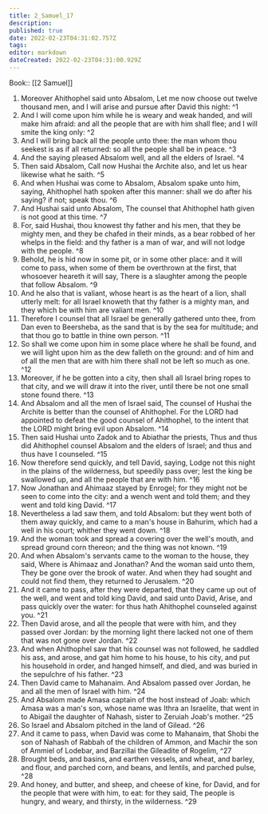 ```yaml
---
title: 2_Samuel_17
description: 
published: true
date: 2022-02-23T04:31:02.757Z
tags: 
editor: markdown
dateCreated: 2022-02-23T04:31:00.929Z
---
```


 Book:: [[2 Samuel]]
 1. Moreover Ahithophel said unto Absalom, Let me now choose out twelve thousand men, and I will arise and pursue after David this night: ^1
 2. And I will come upon him while he is weary and weak handed, and will make him afraid: and all the people that are with him shall flee; and I will smite the king only: ^2
 3. And I will bring back all the people unto thee: the man whom thou seekest is as if all returned: so all the people shall be in peace. ^3
 4. And the saying pleased Absalom well, and all the elders of Israel. ^4
 5. Then said Absalom, Call now Hushai the Archite also, and let us hear likewise what he saith. ^5
 6. And when Hushai was come to Absalom, Absalom spake unto him, saying, Ahithophel hath spoken after this manner: shall we do after his saying? if not; speak thou. ^6
 7. And Hushai said unto Absalom, The counsel that Ahithophel hath given is not good at this time. ^7
 8. For, said Hushai, thou knowest thy father and his men, that they be mighty men, and they be chafed in their minds, as a bear robbed of her whelps in the field: and thy father is a man of war, and will not lodge with the people. ^8
 9. Behold, he is hid now in some pit, or in some other place: and it will come to pass, when some of them be overthrown at the first, that whosoever heareth it will say, There is a slaughter among the people that follow Absalom. ^9
 10. And he also that is valiant, whose heart is as the heart of a lion, shall utterly melt: for all Israel knoweth that thy father is a mighty man, and they which be with him are valiant men. ^10
 11. Therefore I counsel that all Israel be generally gathered unto thee, from Dan even to Beersheba, as the sand that is by the sea for multitude; and that thou go to battle in thine own person. ^11
 12. So shall we come upon him in some place where he shall be found, and we will light upon him as the dew falleth on the ground: and of him and of all the men that are with him there shall not be left so much as one. ^12
 13. Moreover, if he be gotten into a city, then shall all Israel bring ropes to that city, and we will draw it into the river, until there be not one small stone found there. ^13
 14. And Absalom and all the men of Israel said, The counsel of Hushai the Archite is better than the counsel of Ahithophel. For the LORD had appointed to defeat the good counsel of Ahithophel, to the intent that the LORD might bring evil upon Absalom. ^14
 15. Then said Hushai unto Zadok and to Abiathar the priests, Thus and thus did Ahithophel counsel Absalom and the elders of Israel; and thus and thus have I counseled. ^15
 16. Now therefore send quickly, and tell David, saying, Lodge not this night in the plains of the wilderness, but speedily pass over; lest the king be swallowed up, and all the people that are with him. ^16
 17. Now Jonathan and Ahimaaz stayed by Enrogel; for they might not be seen to come into the city: and a wench went and told them; and they went and told king David. ^17
 18. Nevertheless a lad saw them, and told Absalom: but they went both of them away quickly, and came to a man's house in Bahurim, which had a well in his court; whither they went down. ^18
 19. And the woman took and spread a covering over the well's mouth, and spread ground corn thereon; and the thing was not known. ^19
 20. And when Absalom's servants came to the woman to the house, they said, Where is Ahimaaz and Jonathan? And the woman said unto them, They be gone over the brook of water. And when they had sought and could not find them, they returned to Jerusalem. ^20
 21. And it came to pass, after they were departed, that they came up out of the well, and went and told king David, and said unto David, Arise, and pass quickly over the water: for thus hath Ahithophel counseled against you. ^21
 22. Then David arose, and all the people that were with him, and they passed over Jordan: by the morning light there lacked not one of them that was not gone over Jordan. ^22
 23. And when Ahithophel saw that his counsel was not followed, he saddled his ass, and arose, and gat him home to his house, to his city, and put his household in order, and hanged himself, and died, and was buried in the sepulchre of his father. ^23
 24. Then David came to Mahanaim. And Absalom passed over Jordan, he and all the men of Israel with him. ^24
 25. And Absalom made Amasa captain of the host instead of Joab: which Amasa was a man's son, whose name was Ithra an Israelite, that went in to Abigail the daughter of Nahash, sister to Zeruiah Joab's mother. ^25
 26. So Israel and Absalom pitched in the land of Gilead. ^26
 27. And it came to pass, when David was come to Mahanaim, that Shobi the son of Nahash of Rabbah of the children of Ammon, and Machir the son of Ammiel of Lodebar, and Barzillai the Gileadite of Rogelim, ^27
 28. Brought beds, and basins, and earthen vessels, and wheat, and barley, and flour, and parched corn, and beans, and lentils, and parched pulse, ^28
 29. And honey, and butter, and sheep, and cheese of kine, for David, and for the people that were with him, to eat: for they said, The people is hungry, and weary, and thirsty, in the wilderness. ^29
